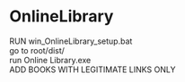 # OnlineLibrary

RUN win_OnlineLibrary_setup.bat\
go to root/dist/\
run Online Library.exe\
ADD BOOKS WITH LEGITIMATE LINKS ONLY
